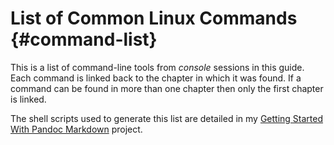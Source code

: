 <!-- -->
# List of Common Linux Commands {#command-list}

This is a list of command-line tools from *console* sessions in this guide.
Each command is linked back to the chapter in which it was found.  If a
command can be found in more than one chapter then only the first chapter
is linked.

The shell scripts used to generate this list are detailed in my
[Getting Started With Pandoc Markdown][cmdlist] project.

[cmdlist]: https://deatrich.github.io/doc-with-pandoc-markdown/current/doc-with-pandoc-markdown.html#chapter-5


